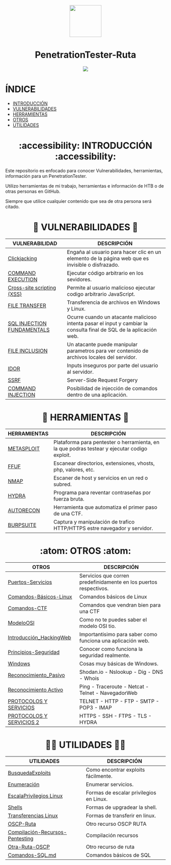 <div>
<p align="center"><img height=100px width=100px src="https://github.com/user-attachments/assets/28eba669-a8dd-418a-bc8d-cc7c8e147edc"></p>
<h1 align="center">PenetrationTester-Ruta</h1>
</div>

<p align="center"><img src="https://github.com/D4l1-web/PenetrationTester-Ruta/assets/79869523/bd072136-150b-4f3e-a380-2ed891b45e11"></p>

# ÍNDICE

- [INTRODUCCIÓN](https://github.com/d4l1v3rd3/PenetrationTester-Ruta?tab=readme-ov-file#accessibility--introducción--accessibility)
- [VULNERABILIDADES](https://github.com/d4l1v3rd3/PenetrationTester-Ruta?tab=readme-ov-file#--vulnerabilidades--)
- [HERRAMIENTAS](https://github.com/d4l1v3rd3/PenetrationTester-Ruta?tab=readme-ov-file#--herramientas--)
- [OTROS](https://github.com/d4l1v3rd3/PenetrationTester-Ruta?tab=readme-ov-file#-atom-otros-atom-)
- [UTILIDADES](https://github.com/d4l1v3rd3/PenetrationTester-Ruta?tab=readme-ov-file#--utilidades--)

 <h1 align="center">:accessibility:  INTRODUCCIÓN  :accessibility:</h1> 

Este repositorio es enfocado para conocer Vulnerabilidades, herramientas, información para un PenetrationTester.

Utilizo herramientas de mi trabajo, herramientas e información de HTB o de otras personas en GitHub.

Siempre que utilice cualquier contenido que sea de otra persona será citado.

<h1 align="center">🤯  VULNERABILIDADES  🤯</h1>

VULNERABILIDAD | DESCRIPCIÓN
---- | ----
[Clickjacking](https://github.com/D4l1-web/PenetrationTester-Ruta/blob/main/Vulnerabilidades/Clickjacking.md) | Engaña al usuario para hacer clic en un elemento de la página web que es invisible o disfrazado. 
[COMMAND EXECUTION](https://github.com/D4l1-web/PenetrationTester-Ruta/blob/main/Vulnerabilidades/Command_Execution.md) |  Ejecutar código arbitrario en los sevidores. 
[Cross-site scripting (XSS)](https://github.com/D4l1-web/PenetrationTester-Ruta/blob/main/Vulnerabilidades/Cross-Site%20Scripting.md) | Permite al usuario malicioso ejecutar codigo arbitrario JavaScript.
[FILE TRANSFER](https://github.com/D4l1-web/PenetrationTester-Ruta/blob/main/Vulnerabilidades/File-Transfer.md) | Transferencia de archivos en Windows y Linux.
[SQL INJECTION FUNDAMENTALS](https://github.com/D4l1-web/PenetrationTester-Ruta/blob/main/Vulnerabilidades/Fundamentos_SQL_Injection.md) | Ocurre cuando un atacante malicioso intenta pasar el input y cambiar la consulta final de SQL de la aplicación web.
[FILE INCLUSION](https://github.com/D4l1-web/PenetrationTester-Ruta/blob/main/Vulnerabilidades/FILE%20INCLUSION.md) | Un atacante puede manipular  parametros para ver contenido de archivos locales del servidor.
[IDOR](https://github.com/d4l1v3rd3/PenetrationTester-Ruta/blob/main/Vulnerabilidades/IDOR.md) | Inputs inseguros por parte del usuario al servidor.
[SSRF](https://github.com/d4l1v3rd3/PenetrationTester-Ruta/blob/main/Vulnerabilidades/SSRF.md) | Server-Side Request Forgery
[COMMAND INJECTION](https://github.com/d4l1v3rd3/PenetrationTester-Ruta/blob/main/Vulnerabilidades/COMMAND_INJECTION.md) | Posibilidad de injección de comandos dentro de una aplicación.

<h1 align="center"> 🧰 HERRAMIENTAS 🧰 </h1>

HERRAMIENTAS | DESCRIPCIÓN
---- | -----
[METASPLOIT](https://github.com/D4l1-web/PenetrationTester-Ruta/blob/main/Herramientas/Metasploit.md) | Plataforma para pentester o herramienta, en la que podras testear y ejecutar codigo exploit.
[FFUF](https://github.com/D4l1-web/PenetrationTester-Ruta/blob/main/Herramientas/FFUF.md) | Escanear directorios, extensiones, vhosts, php, valores, etc.
[NMAP](https://github.com/D4l1-web/PenetrationTester-Ruta/blob/main/Herramientas/Nmap.md) | Escaner de host y servicios en un red o subred.
[HYDRA](https://github.com/D4l1-web/PenetrationTester-Ruta/blob/main/Herramientas/Hydra.md) | Programa para reventar contraseñas por fuerza bruta.
[AUTORECON](https://github.com/Tib3rius/AutoRecon/tree/main) | Herramienta que automatiza el primer paso de una CTF.
[BURPSUITE](https://github.com/d4l1v3rd3/PenetrationTester-Ruta/blob/main/Herramientas/BurpSuite.md) | Captura y manipulación de trafico HTTP/HTTPS estre navegador y servidor.

<h1 align="center"> :atom: OTROS :atom: </h1>

OTROS | DESCRIPCIÓN
---- | -----
[Puertos-Servicios](https://github.com/D4l1-web/PenetrationTester-Ruta/blob/main/Puertos_Servicios.md) | Servicios que corren predefinidamente en los puertos respectivos.
[Comandos-Básicos-Linux](https://github.com/D4l1-web/PenetrationTester-Ruta/blob/main/Otros/Comandos-Básicos-linux.md) | Comandos básicos de Linux
[Comandos-CTF](https://github.com/D4l1-web/PenetrationTester-Ruta/blob/main/Otros/Comandos_CTF.md) | Comandos que vendran bien para una CTF
[ModeloOSI](https://github.com/D4l1-web/PenetrationTester-Ruta/blob/main/Otros/ModeloOSI.md) | Como no te puedes saber el modelo OSI tio.
[Introducción_HackingWeb](https://github.com/D4l1-web/PenetrationTester-Ruta/blob/main/Otros/Introducción_Hacking_Web.md) | Importantisimo para saber como funciona una aplicación web.
[Principios-Seguridad](https://github.com/D4l1-web/PenetrationTester-Ruta/blob/main/Otros/Principios_Seguridad.md) | Conocer como funciona la seguridad realmente.
[Windows](https://github.com/D4l1-web/PenetrationTester-Ruta/blob/main/Otros/Windows.md) | Cosas muy básicas de Windows.
[Reconocimiento_Pasivo](https://github.com/d4l1v3rd3/PenetrationTester-Ruta/blob/main/Otros/Reconocimiento_pasivo.md) | Shodan.io - Nslookup - Dig - DNS - Whois
[Reconocimiento Activo](https://github.com/d4l1v3rd3/PenetrationTester-Ruta/blob/main/Otros/Reconocimiento_activo.md) | Ping - Traceroute - Netcat - Telnet - NavegadorWeb
[PROTOCOLOS Y SERVICIOS](https://github.com/d4l1v3rd3/PenetrationTester-Ruta/blob/main/Otros/PROTOCOLOS_SERVICIOS.md) | TELNET - HTTP - FTP - SMTP - POP3 - IMAP 
[PROTOCOLOS Y SERVICIOS 2](https://github.com/d4l1v3rd3/PenetrationTester-Ruta/blob/main/Otros/PROCOLOS_SERVICIOS_2.md) | HTTPS - SSH - FTPS - TLS - HYDRA 

<h1 align="center"> 🧑‍🚀 UTILIDADES 🧑‍🚀 </h1>

UTILIDADES | DESCRIPCIÓN
------ | ------
[BusquedaExploits](https://github.com/D4l1-web/PenetrationTester-Ruta/blob/main/Utilidades/BusquedaExploit) | Como encontrar exploits fácilmente.
[Enumeración](https://github.com/D4l1-web/PenetrationTester-Ruta/blob/main/Utilidades/Enumeracion) | Enumerar servicios.
[EscalaPrivilegios Linux](https://github.com/D4l1-web/PenetrationTester-Ruta/blob/main/Utilidades/EscalaPrivilegiosLinux) | Formas de escalar privilegios en Linux.
[Shells](https://github.com/D4l1-web/PenetrationTester-Ruta/blob/main/Utilidades/Shells) | Formas de upgradear la shell.
[Transferencias Linux](https://github.com/D4l1-web/PenetrationTester-Ruta/blob/main/Utilidades/TransferenciaLinux) | Formas de transferir en linux.
[OSCP-Ruta](https://github.com/CountablyInfinite/oscp_cheatsheet) | Otro recurso OSCP RUTA
[Compilación-Recursos-Pentesting](https://github.com/adon90/pentest_compilation) | Compilación recursos
[Otra-Ruta-OSCP](https://johnjhacking.com/blog/oscp-reborn-2023/) | Otro recurso de ruta
[Comandos-SQL.md](https://github.com/d4l1v3rd3/PenetrationTester-Ruta/blob/main/Utilidades/Comandos_SQL.md) | Comandos básicos de SQL

